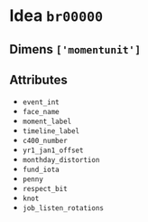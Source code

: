# Idea `br00000`

## Dimens `['momentunit']`

## Attributes
- `event_int`
- `face_name`
- `moment_label`
- `timeline_label`
- `c400_number`
- `yr1_jan1_offset`
- `monthday_distortion`
- `fund_iota`
- `penny`
- `respect_bit`
- `knot`
- `job_listen_rotations`
